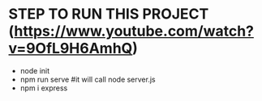 # STEP TO RUN THIS PROJECT (https://www.youtube.com/watch?v=9OfL9H6AmhQ)
 - node init
 - npm run serve #it will call node server.js
 - npm i express